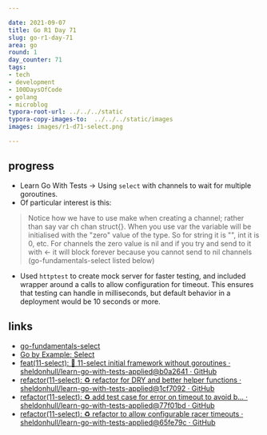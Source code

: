 ```yaml
---

date: 2021-09-07
title: Go R1 Day 71
slug: go-r1-day-71
area: go
round: 1
day_counter: 71
tags:
- tech
- development
- 100DaysOfCode
- golang
- microblog
typora-root-url: ../../../static
typora-copy-images-to:  ../../../static/images
images: images/r1-d71-select.png

---
```


## progress

- Learn Go With Tests -> Using `select` with channels to wait for multiple goroutines.
- Of particular interest is this:

> Notice how we have to use make when creating a channel; rather than say var ch chan struct{}.
> When you use var the variable will be initialised with the "zero" value of the type.
> So for string it is "", int it is 0, etc.
> For channels the zero value is nil and if you try and send to it with <- it will block forever because you cannot send to nil channels (go-fundamentals-select listed below)

- Used `httptest` to create mock server for faster testing, and included wrapper around a calls to allow configuration for timeout.
This ensures that testing can handle in milliseconds, but default behavior in a deployment would be 10 seconds or more.

## links

- [go-fundamentals-select](https://quii.gitbook.io/learn-go-with-tests/go-fundamentals/select)
- [Go by Example: Select](https://gobyexample.com/select)
- [feat(11-select): 🎉 11-select initial framework without goroutines · sheldonhull/learn-go-with-tests-applied@b0a2641 · GitHub](https://github.com/sheldonhull/learn-go-with-tests-applied/commit/b0a26410b29ca9f7c8c316d60a523cfee56ae45c)
- [refactor(11-select): ♻️ refactor for DRY and better helper functions · sheldonhull/learn-go-with-tests-applied@1cf7092 · GitHub](https://github.com/sheldonhull/learn-go-with-tests-applied/commit/1cf7092c1e2f6f6373a5b5c57a422e76c415b8ec)
- [refactor(11-select): ♻️ add test case for error on timeout to avoid b… · sheldonhull/learn-go-with-tests-applied@77f01bd · GitHub](https://github.com/sheldonhull/learn-go-with-tests-applied/commit/77f01bd428b335b1ca65e9425b52429a2df56c01)
- [refactor(11-select): ♻️ refactor to allow configurable racer timeouts · sheldonhull/learn-go-with-tests-applied@65fe79c · GitHub](https://github.com/sheldonhull/learn-go-with-tests-applied/commit/65fe79ca9c02d483ab2c1d2c436377bc54c78129)
